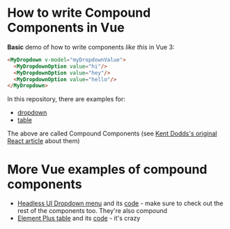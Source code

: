 # How to write Compound Components in Vue

**Basic** demo of how to write components *like this* in Vue 3:
```html
<MyDropdown v-model="myDropdownValue">
  <MyDropdownOption value="hi"/>
  <MyDropdownOption value="hey"/>
  <MyDropdownOption value="hello"/>
</MyDropdown>
```
In this repository, there are examples for:
* [dropdown](https://github.com/3nuc/vue-compound-components/blob/master/example-dropdown/Example.vue)
* [table](https://github.com/3nuc/vue-compound-components/blob/master/example-table/Example.vue)

The above are called Compound Components (see [Kent Dodds's original React article](https://kentcdodds.com/blog/compound-components-with-react-hooks) about them)

# More Vue examples of compound components
* [Headless UI Dropdown menu](https://headlessui.dev/vue/menu#basic-example) and its [code](https://github.com/tailwindlabs/headlessui/blob/main/packages/%40headlessui-vue/src/components/menu/menu.ts) - make sure to check out the rest of the components too. They're also compound
* [Element Plus table](https://element-plus.org/#/en-US/component/table) and its [code](https://github.com/element-plus/element-plus/blob/27c74347a2b735391eb1fd02e6326510800096c2/packages/table/src/table.vue) - it's crazy
